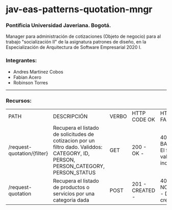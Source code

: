# jav-eas-patterns-quotation-mngr

### Pontificia Universidad Javeriana. Bogotá.

Manager para administración de cotizaciones (Objeto de negocio) para al trabajo "socialización II" de la asignatura patrones 
de diseño, en la Especialización de Arquitectura de Software Empresarial 2020 I.

### Integrantes:

* Andres Martinez Cobos
* Fabian Acero
* Robinson Torres

* * *

### Recursos:

<table>
    <tr>
        <td>PATH</td>
        <td>DESCRIPCIÓN</td>
        <td>VERBO</td>
        <td>HTTP CODE OK</td>
        <td>HTTP CODES FAILED</td>
    </tr>
    <tr>
        <td>/request-quotation/{filter}</td>
        <td>Recupera el listado de solicitudes de cotizacion por un filtro dado. Validdos:<br>
            CATEGORY,
            ID,
            PERSON,
            PERSON_CATEGORY,
            PERSON_STATUS
        </td>
        <td>GET</td>
        <td>200 - OK -</td>
        <td>400 - BAD_REQUEST - El filtro contiene valores incorrectos</td>
    </tr>
    <tr>
        <td>/request-quotation</td>
        <td>Recupera el listado de productos o servicios por una categoria dada</td>
        <td>POST</td>
        <td>201 - CREATED -</td>
        <td>406 - NOT_ACCEPTABLE - Datos de creación invalidos</td>
    </tr>
</table>